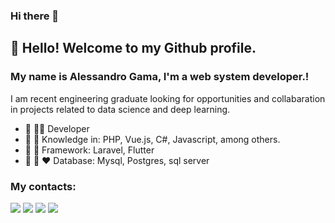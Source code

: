 ### Hi there 👋

## 👋 Hello! Welcome to my Github profile.
### My name is Alessandro Gama, I'm a web system developer.!
I am recent engineering graduate looking for opportunities and collabaration in projects related to data science and deep learning.
- 🔭 🧑‍💼 Developer
- 🌱 💙 Knowledge in: PHP, Vue.js, C#, Javascript, among others.
- 🤝 💚 Framework: Laravel, Flutter 
- 🤝 💚 ❤️ Database: Mysql, Postgres, sql server 
### My contacts:

<div>
<a href="https://instagram.com/olavogama" target="_blank"><img src="https://img.shields.io/badge/-Instagram-%23E4405F?style=for-the-badge&logo=instagram&logoColor=white" target="_blank"></a>
<a href="https://contate.me/olavogama" target="_blank"><img src="https://img.shields.io/badge/WhatsApp-25D366?style=for-the-badge&logo=whatsapp&logoColor=white" target="_blank"></a>
<a href = "mailto:alessandroolavogama@gmail.com"><img src="https://img.shields.io/badge/Gmail-D14836?style=for-the-badge&logo=gmail&logoColor=white" target="_blank"></a>
<a href="https://www.linkedin.com/in/olavogama" target="_blank"><img src="https://img.shields.io/badge/-LinkedIn-%230077B5?style=for-the-badge&logo=linkedin&logoColor=white" target="_blank"></a>   
</div>





